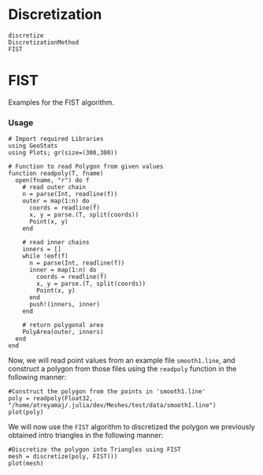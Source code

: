 # Discretization

```@docs
discretize
DiscretizationMethod
FIST
```
# FIST  
Examples for the FIST algorithm. 

### Usage  
  
```@example overview
# Import required Libraries
using GeoStats
using Plots; gr(size=(300,300))

# Function to read Polygon from given values
function readpoly(T, fname) 
  open(fname, "r") do f
    # read outer chain
    n = parse(Int, readline(f))
    outer = map(1:n) do _
      coords = readline(f)
      x, y = parse.(T, split(coords))
      Point(x, y)
    end

    # read inner chains
    inners = []
    while !eof(f)
      n = parse(Int, readline(f))
      inner = map(1:n) do _
        coords = readline(f)
        x, y = parse.(T, split(coords))
        Point(x, y)
      end
      push!(inners, inner)
    end

    # return polygonal area
    PolyArea(outer, inners)
  end
end
```  
Now, we will read point values from an example file `smooth1.line`, and construct a polygon from those files using the `readpoly` function in the following manner:  
```@example overview
#Construct the polygon from the points in 'smooth1.line' 
poly = readpoly(Float32, "/home/atreyamaj/.julia/dev/Meshes/test/data/smooth1.line")
plot(poly)
```  
We will now use the `FIST` algorithm to discretized the polygon we previously obtained intro triangles in the following manner:  
```@example overview
#Discretize the polygon into Triangles using FIST
mesh = discretize(poly, FIST())
plot(mesh)
```


